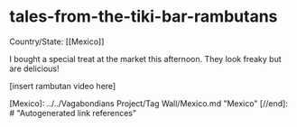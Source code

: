 # tales-from-the-tiki-bar-rambutans

Country/State: [[Mexico]]

I bought a special treat at the market this afternoon. They look freaky but are delicious!

[insert rambutan video here]

[//begin]: # "Autogenerated link references for markdown compatibility"
[Mexico]: ../../Vagabondians Project/Tag Wall/Mexico.md "Mexico"
[//end]: # "Autogenerated link references"